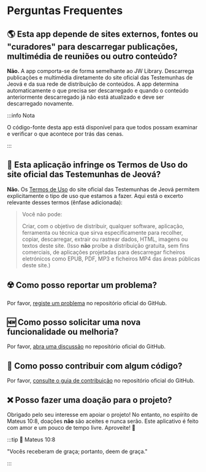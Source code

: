 # Perguntas Frequentes

## :earth_americas: Esta app depende de sites externos, fontes ou "curadores" para descarregar publicações, multimédia de reuniões ou outro conteúdo?

**Não.** A app comporta-se de forma semelhante ao JW Library. Descarrega publicações e multimédia diretamente do site oficial das Testemunhas de Jeová e da sua rede de distribuição de conteúdos. A app determina automaticamente o que precisa ser descarregado e quando o conteúdo anteriormente descarregado já não está atualizado e deve ser descarregado novamente.

:::info Nota

O código-fonte desta app está disponível para que todos possam examinar e verificar o que acontece por trás das cenas.

:::

## :thinking: Esta aplicação infringe os Termos de Uso do site oficial das Testemunhas de Jeová?

**Não.** Os [Termos de Uso](https://www.jw.org/finder?docid=1011511\&prefer=content) do site oficial das Testemunhas de Jeová permitem explicitamente o tipo de uso que estamos a fazer. Aqui está o excerto relevante desses termos (ênfase adicionada):

> Você não pode:
>
> Criar, com o objetivo de distribuir, qualquer software, aplicação, ferramenta ou técnica que sirva especificamente para recolher, copiar, descarregar, extrair ou rastrear dados, HTML, imagens ou textos deste site. (Isso **não** proíbe a distribuição gratuita, sem fins comerciais, de aplicações projetadas para descarregar ficheiros eletrónicos como EPUB, PDF, MP3 e ficheiros MP4 das áreas públicas deste site.)

## :radioactive: Como posso reportar um problema?

Por favor, [registe um problema](https://github.com/sircharlo/meeting-media-manager/issues) no repositório oficial do GitHub.

## :new: Como posso solicitar uma nova funcionalidade ou melhoria?

Por favor, [abra uma discussão](https://github.com/sircharlo/meeting-media-manager/discussions) no repositório oficial do GitHub.

## :handshake: Como posso contribuir com algum código?

Por favor, [consulte o guia de contribuição](https://github.com/sircharlo/meeting-media-manager/blob/master/CONTRIBUTING.md) no repositório oficial do GitHub.

## :x: Posso fazer uma doação para o projeto?

Obrigado pelo seu interesse em apoiar o projeto! No entanto, no espírito de Mateus 10:8, doações **não** são aceites e nunca serão. Este aplicativo é feito com amor e um pouco de tempo livre. Aproveite! :tada:

:::tip :book: Mateus 10:8

"Vocês receberam de graça; portanto, deem de graça."

:::

